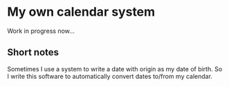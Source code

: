 # My own calendar system

Work in progress now...

## Short notes

Sometimes I use a system to write a date with origin as my date of birth.  So I write this software to automatically convert dates to/from my calendar.
